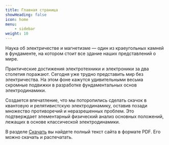 ```yaml
---
title: Главная страница
showHeading: false
icon: home
menu:
    - sidebar
weight: 10
---
```


Наука об электричестве и магнетизме — один из краеугольных камней в фундаменте, на котором стоит все здание наших представлений о мире. 

Практические достижения электротехники и электроники за два столетия поражают. Сегодня уже трудно представить мир без электричества. На этом фоне кажутся удивительными весьма скромные подвижки в разработке фундаментальных основ электродинамики.

Создается впечатление, что мы поторопились сделать скачок в квантовую и релятивистскую электродинамику, оставив позади множество противоречий и неразрешенных проблем. Это подтверждает элементарный физический анализ основных положений, лежащих в основе классической электродинамики.

В разделе [Скачать](TODO) вы найдете полный текст сайта в формате PDF. Его можно скачать и распечатать.
